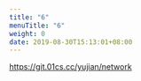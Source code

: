 ```yaml
---
title: "6"
menuTitle: "6"
weight: 0
date: 2019-08-30T15:13:01+08:00
---
```

https://git.01cs.cc/yujian/network